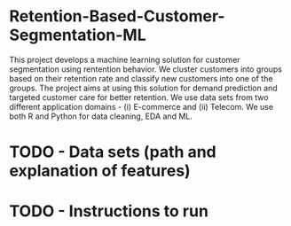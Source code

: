 # Retention-Based-Customer-Segmentation-ML
This project develops a machine learning solution for customer segmentation using rentention behavior. We cluster customers into groups based on their retention rate and classify new customers into one of the groups. The project aims at using this solution for demand prediction and targeted customer care for better retention. We use data sets from two different application domains - (i) E-commerce and (ii) Telecom. We use both R and Python for data cleaning, EDA and ML. 
# TODO - Data sets (path and explanation of features)
# TODO - Instructions to run
